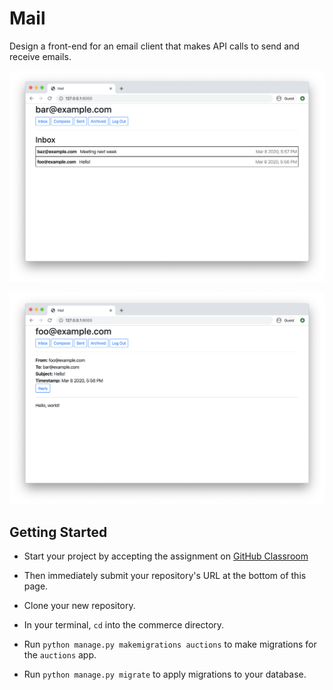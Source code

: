 # Mail


Design a front-end for an email client that makes API calls to send and receive emails.

![Inbox](inbox.png)

![Single e-mail](email.png)


## Getting Started

- Start your project by accepting the assignment on [GitHub Classroom](https://classroom.github.com/a/ktkcpRaC)

- Then immediately submit your repository's URL at the bottom of this page.

- Clone your new repository.

- In your terminal, `cd` into the commerce directory.

- Run `python manage.py makemigrations auctions` to make migrations for the `auctions` app.

- Run `python manage.py migrate` to apply migrations to your database.
